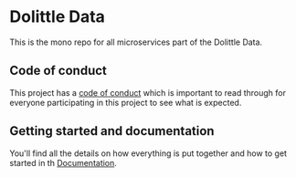 # Dolittle Data

This is the mono repo for all microservices part of the Dolittle Data.

## Code of conduct

This project has a [code of conduct](./CODE_OF_CONDUCT.md) which is important to read through
for everyone participating in this project to see what is expected.

## Getting started and documentation

You'll find all the details on how everything is put together and how to get started
in th [Documentation](./Documentation/README.md).
